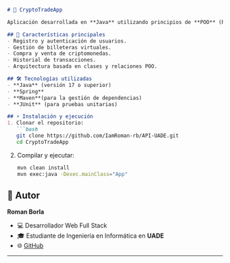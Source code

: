 ```markdown
# 💱 CryptoTradeApp  

Aplicación desarrollada en **Java** utilizando principios de **POO** (Programación Orientada a Objetos), pensada para gestionar la compra y venta de criptomonedas de manera sencilla y escalable.  

## 🚀 Características principales  
- Registro y autenticación de usuarios.  
- Gestión de billeteras virtuales.  
- Compra y venta de criptomonedas.  
- Historial de transacciones.  
- Arquitectura basada en clases y relaciones POO.  

## 🛠️ Tecnologías utilizadas  
- **Java** (versión 17 o superior)  
- **Spring**
- **Maven**(para la gestión de dependencias)  
- **JUnit** (para pruebas unitarias)  

## ⚡ Instalación y ejecución  
1. Clonar el repositorio:  
   ```bash
   git clone https://github.com/IamRoman-rb/API-UADE.git
   cd CryptoTradeApp
````

2. Compilar y ejecutar:

   ```bash
   mvn clean install
   mvn exec:java -Dexec.mainClass="App"
   ```
## 👤 Autor

**Roman Borla**

* 💻 Desarrollador Web Full Stack
* 🎓 Estudiante de Ingeniería en Informática en **UADE**
* 🌐 [GitHub](https://github.com/IamRoman-rb)

---

